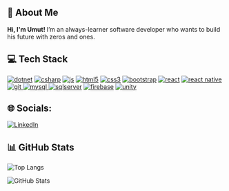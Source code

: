 ## 💫 About Me

<b> Hi, I'm Umut! </b> I’m an always-learner software developer who wants to build his future with zeros and ones.

<!-- TECHS -->

## 💻 Tech Stack

<a href="https://learn.microsoft.com/tr-tr/dotnet/welcome" target="_blank"><img src="https://img.shields.io/badge/.Net-white?style=for-the-badge&logo=dotnet&logoColor=%23512BD4" alt="dotnet"/><a/>
<a href="https://learn.microsoft.com/en-us/dotnet/csharp/" target="_blank"><img src="https://img.shields.io/badge/C%23-white?style=for-the-badge&logo=csharp&logoColor=%2300599C" alt="csharp"/><a/>
<a href="https://www.javascript.com/" target="_blank"><img src="https://img.shields.io/badge/javascript-white?style=for-the-badge&logo=javascript&logoColor=%23F7DF1E" alt="js"/><a/>
<a href="https://www.w3.org/html/" target="_blank"><img src="https://img.shields.io/badge/html5-white?style=for-the-badge&logo=html5&logoColor=%23E34F26" alt="html5"/><a/>
<a href="https://www.w3schools.com/css/" target="_blank"><img src="https://img.shields.io/badge/css3-white?style=for-the-badge&logo=css3&logoColor=%231572B6" alt="css3"/><a/>
<a href="https://getbootstrap.com/" target="_blank"><img src="https://img.shields.io/badge/bootstrap-white?style=for-the-badge&logo=bootstrap&logoColor=%237952B3" alt="bootstrap"/><a/>
<a href="https://react.dev/" target="_blank"><img src="https://img.shields.io/badge/react-white?style=for-the-badge&logo=react&logoColor=%2361DAFB" alt="react"/><a/>
<a href="https://reactnative.dev/" target="_blank"><img src="https://img.shields.io/badge/react--native-white?style=for-the-badge&logo=react&logoColor=%230088CC" alt="react native"/><a/>
<a href="https://git-scm.com/" target="_blank"><img src="https://img.shields.io/badge/git-white?style=for-the-badge&logo=git&logoColor=%23F05032" alt="git"/> <a/>
<a href="https://www.mysql.com/" target="_blank"><img src="https://img.shields.io/badge/mysql-white?style=for-the-badge&logo=mysql&logoColor=%234479A1" alt="mysql"/> <a/>
<a href="https://www.microsoft.com/tr-tr/sql-server" target="_blank"><img src="https://img.shields.io/badge/microsoft_sql_server-white?style=for-the-badge&logo=microsoftsqlserver&logoColor=%234479A1" alt="sqlserver"/><a/>
<a href="https://firebase.google.com/" target="_blank"><img src="https://img.shields.io/badge/firebase-white?style=for-the-badge&logo=firebase&logoColor=%23FFCA28" alt="firebase"/><a/>
<a href="https://unity.com/" target="_blank"><img src="https://img.shields.io/badge/unity-white?style=for-the-badge&logo=unity&logoColor=%23000000" alt="unity"/><a/>

<!-- SOCIALS -->

## 🌐 Socials:
[![LinkedIn](https://img.shields.io/badge/LinkedIn-white.svg?logo=linkedin&style=for-the-badge&logoColor=%230077B5)](https://www.linkedin.com/in/umutyozcan/)

<!-- STATS -->

## 📊 GitHub Stats

![Top Langs](https://github-readme-stats.vercel.app/api/top-langs/?username=UmutOzcan&layout=compact&theme=swift&hide=jupyter%20notebook&size_weight=0&count_weight=1)

![GitHub Stats](https://github-readme-stats.vercel.app/api?username=UmutOzcan&show_icons=true&theme=swift&rank_icon=github&hide=issues&count_private=false&layout=compact)
